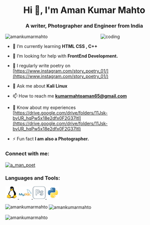 <h1 align="center">Hi 👋, I'm Aman Kumar Mahto</h1>
<h3 align="center">A writer, Photographer and Engineer from India</h3>

<img align="right" alt="coding" width="200" src="https://user- images.githubusercontent.com/55389276/140866485-8fb1c876-9a8f-4d6a-98dc-08c4981eaf70.gif" >

<p align="left"> <img src="https://komarev.com/ghpvc/?username=amankumarmahto&label=Profile%20views&color=0e75b6&style=flat" alt="amankumarmahto" /> </p>

- 🌱 I’m currently learning **HTML CSS , C++**

- 🤝 I’m looking for help with **FrontEnd Development.**

- 📝 I regularly write poetry on [https://www.instagram.com/story_poetry_01/](https://www.instagram.com/story_poetry_01/)

- 💬 Ask me about **Kali Linux**

- 📫 How to reach me **kumarmahtoaman65@gmail.com**

- 📄 Know about my experiences [https://drive.google.com/drive/folders/11Jsk-bvUR_hqPw5x18e2dfx0F2G37ltl](https://drive.google.com/drive/folders/11Jsk-bvUR_hqPw5x18e2dfx0F2G37ltl)

- ⚡ Fun fact **I am also a Photographer.**

<h3 align="left">Connect with me:</h3>
<p align="left">
<a href="https://instagram.com/a_man_poet" target="blank"><img align="center" src="https://raw.githubusercontent.com/rahuldkjain/github-profile-readme-generator/master/src/images/icons/Social/instagram.svg" alt="a_man_poet" height="30" width="40" /></a>
</p>

<h3 align="left">Languages and Tools:</h3>
<p align="left"> <a href="https://www.linux.org/" target="_blank" rel="noreferrer"> <img src="https://raw.githubusercontent.com/devicons/devicon/master/icons/linux/linux-original.svg" alt="linux" width="40" height="40"/> </a> <a href="https://www.mysql.com/" target="_blank" rel="noreferrer"> <img src="https://raw.githubusercontent.com/devicons/devicon/master/icons/mysql/mysql-original-wordmark.svg" alt="mysql" width="40" height="40"/> </a> <a href="https://www.photoshop.com/en" target="_blank" rel="noreferrer"> <img src="https://raw.githubusercontent.com/devicons/devicon/master/icons/photoshop/photoshop-line.svg" alt="photoshop" width="40" height="40"/> </a> <a href="https://www.python.org" target="_blank" rel="noreferrer"> <img src="https://raw.githubusercontent.com/devicons/devicon/master/icons/python/python-original.svg" alt="python" width="40" height="40"/> </a> </p>

<p><img align="left" src="https://github-readme-stats.vercel.app/api/top-langs?username=amankumarmahto&show_icons=true&locale=en&layout=compact" alt="amankumarmahto" /></p>

<p>&nbsp;<img align="center" src="https://github-readme-stats.vercel.app/api?username=amankumarmahto&show_icons=true&locale=en" alt="amankumarmahto" /></p>

<p><img align="center" src="https://github-readme-streak-stats.herokuapp.com/?user=amankumarmahto&" alt="amankumarmahto" /></p>

